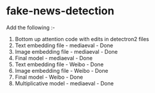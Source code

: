 # fake-news-detection

Add the following :-
1. Bottom up attention code with edits in detectron2 files
2. Text embedding file - mediaeval - Done
3. Image embedding file - mediaeval - Done
4. Final model - mediaeval - Done 
5. Text embedding file - Weibo  - Done
6. Image embedding file - Weibo - Done
7. Final model - Weibo - Done
8. Multiplicative model - mediaeval - Done
